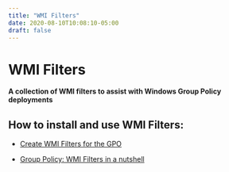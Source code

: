```yaml
---
title: "WMI Filters"
date: 2020-08-10T10:08:10-05:00
draft: false
---
```


# WMI Filters

**A collection of WMI filters to assist with Windows Group Policy deployments**

## How to install and use WMI Filters:
- [Create WMI Filters for the GPO](https://docs.microsoft.com/en-us/windows/security/threat-protection/windows-firewall/create-wmi-filters-for-the-gpo)

- [Group Policy: WMI Filters in a nutshell](https://www.rebeladmin.com/2018/02/group-policy-wmi-filters-nutshell/)

